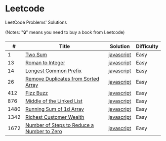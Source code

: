 # Leetcode
LeetCode Problems' Solutions

(Notes: "🔒" means you need to buy a book from Leetcode)

| # | Title | Solution | Difficulty |
|---| ----- | -------- | ---------- |
|1|[Two Sum](https://leetcode.com/problems/two-sum/) | [javascript](./string/javascript/two-sum.js) |Easy|
|13|[Roman to Integer](https://leetcode.com/problems/roman-to-integer/) | [javascript](./string/javascript/roman-to-integer.js) |Easy|
|14|[Longest Common Prefix](https://leetcode.com/problems/longest-common-prefix/) | [javascript](./string/javascript/longest-common-prefix.js) |Easy|
26|[Remove Duplicates from Sorted Array](https://leetcode.com/problems/remove-duplicates-from-sorted-array/) | [javascript](./string/javascript/remove-duplicates-from-sorted-array.js) |Easy|
|412|[Fizz Buzz](https://leetcode.com/problems/fizz-buzz/) | [javascript](./string/javascript/fizz-buzz.js) |Easy|
|876|[Middle of the Linked List](https://leetcode.com/problems/middle-of-the-linked-list/) | [javascript](./array/javascript/running-sum-of-1d-array.js) |Easy|
|1480|[Running Sum of 1d Array](https://leetcode.com/problems/running-sum-of-1d-array/) | [javascript](./array/javascript/middle-of-the-linked-list.js) |Easy|
|1342|[Richest Customer Wealth](https://leetcode.com/problems/richest-customer-wealth/) | [javascript](./array/javascript/richest-customer-wealth.js) |Easy|
|1672|[Number of Steps to Reduce a Number to Zero](https://leetcode.com/problems/number-of-steps-to-reduce-a-number-to-zero/) | [javascript](./math/javascript/number-of-steps-to-reduce-a-number-to-zero.js) |Easy|